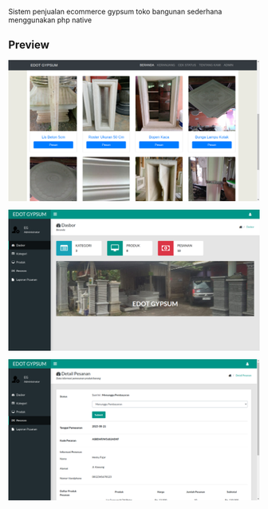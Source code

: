 Sistem penjualan ecommerce gypsum toko bangunan sederhana menggunakan php native

## Preview

![Preview 1](https://raw.githubusercontent.com/snowfluke/sistem-penjualan-ecommerce-gypsum-bangunan-php/main/screenshots/Screenshot_2023-09-13-23-37-42_16284.png)

![Preview 2](https://raw.githubusercontent.com/snowfluke/sistem-penjualan-ecommerce-gypsum-bangunan-php/main/screenshots/Screenshot_2023-09-13-23-38-04_29524.png)

![Preview 3](https://raw.githubusercontent.com/snowfluke/sistem-penjualan-ecommerce-gypsum-bangunan-php/main/screenshots/Screenshot_2023-09-13-23-38-19_30061.png)
